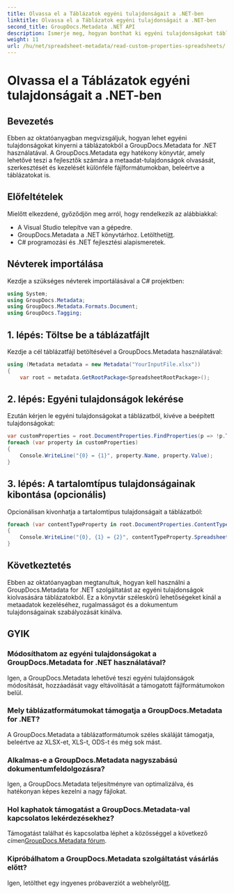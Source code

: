 ```yaml
---
title: Olvassa el a Táblázatok egyéni tulajdonságait a .NET-ben
linktitle: Olvassa el a Táblázatok egyéni tulajdonságait a .NET-ben
second_title: GroupDocs.Metadata .NET API
description: Ismerje meg, hogyan bonthat ki egyéni tulajdonságokat táblázatokból a GroupDocs.Metadata for .NET használatával. Javítsa a metaadatok kezelését .NET-alkalmazásaiban.
weight: 11
url: /hu/net/spreadsheet-metadata/read-custom-properties-spreadsheets/
---
```


# Olvassa el a Táblázatok egyéni tulajdonságait a .NET-ben

## Bevezetés
Ebben az oktatóanyagban megvizsgáljuk, hogyan lehet egyéni tulajdonságokat kinyerni a táblázatokból a GroupDocs.Metadata for .NET használatával. A GroupDocs.Metadata egy hatékony könyvtár, amely lehetővé teszi a fejlesztők számára a metaadat-tulajdonságok olvasását, szerkesztését és kezelését különféle fájlformátumokban, beleértve a táblázatokat is.
## Előfeltételek
Mielőtt elkezdené, győződjön meg arról, hogy rendelkezik az alábbiakkal:
- A Visual Studio telepítve van a gépedre.
-  GroupDocs.Metadata a .NET könyvtárhoz. Letöltheti[itt](https://releases.groupdocs.com/metadata/net/).
- C# programozási és .NET fejlesztési alapismeretek.

## Névterek importálása
Kezdje a szükséges névterek importálásával a C# projektben:
```csharp
using System;
using GroupDocs.Metadata;
using GroupDocs.Metadata.Formats.Document;
using GroupDocs.Tagging;
```
## 1. lépés: Töltse be a táblázatfájlt
Kezdje a cél táblázatfájl betöltésével a GroupDocs.Metadata használatával:
```csharp
using (Metadata metadata = new Metadata("YourInputFile.xlsx"))
{
    var root = metadata.GetRootPackage<SpreadsheetRootPackage>();
```
## 2. lépés: Egyéni tulajdonságok lekérése
Ezután kérjen le egyéni tulajdonságokat a táblázatból, kivéve a beépített tulajdonságokat:
```csharp
var customProperties = root.DocumentProperties.FindProperties(p => !p.Tags.Contains(Tags.Document.BuiltIn));
foreach (var property in customProperties)
{
    Console.WriteLine("{0} = {1}", property.Name, property.Value);
}
```
## 3. lépés: A tartalomtípus tulajdonságainak kibontása (opcionális)
Opcionálisan kivonhatja a tartalomtípus tulajdonságait a táblázatból:
```csharp
foreach (var contentTypeProperty in root.DocumentProperties.ContentTypeProperties.ToList())
{
    Console.WriteLine("{0}, {1} = {2}", contentTypeProperty.SpreadsheetPropertyType, contentTypeProperty.Name, contentTypeProperty.SpreadsheetPropertyValue);
}
```

## Következtetés
Ebben az oktatóanyagban megtanultuk, hogyan kell használni a GroupDocs.Metadata for .NET szolgáltatást az egyéni tulajdonságok kiolvasására táblázatokból. Ez a könyvtár széleskörű lehetőségeket kínál a metaadatok kezeléséhez, rugalmasságot és a dokumentum tulajdonságainak szabályozását kínálva.

## GYIK
### Módosíthatom az egyéni tulajdonságokat a GroupDocs.Metadata for .NET használatával?
Igen, a GroupDocs.Metadata lehetővé teszi egyéni tulajdonságok módosítását, hozzáadását vagy eltávolítását a támogatott fájlformátumokon belül.
### Mely táblázatformátumokat támogatja a GroupDocs.Metadata for .NET?
A GroupDocs.Metadata a táblázatformátumok széles skáláját támogatja, beleértve az XLSX-et, XLS-t, ODS-t és még sok mást.
### Alkalmas-e a GroupDocs.Metadata nagyszabású dokumentumfeldolgozásra?
Igen, a GroupDocs.Metadata teljesítményre van optimalizálva, és hatékonyan képes kezelni a nagy fájlokat.
### Hol kaphatok támogatást a GroupDocs.Metadata-val kapcsolatos lekérdezésekhez?
 Támogatást találhat és kapcsolatba léphet a közösséggel a következő címen[GroupDocs.Metadata fórum](https://forum.groupdocs.com/c/metadata/14).
### Kipróbálhatom a GroupDocs.Metadata szolgáltatást vásárlás előtt?
 Igen, letölthet egy ingyenes próbaverziót a webhelyről[itt](https://releases.groupdocs.com/).